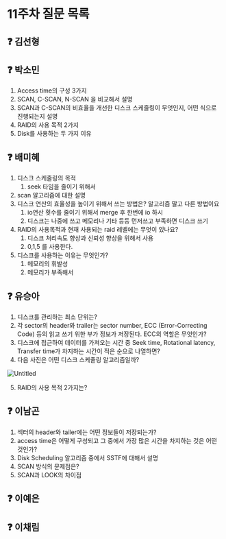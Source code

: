 # 11주차 질문 목록

## ❓ 김선형


## ❓ 박소민
1. Access time의 구성 3가지
2. SCAN, C-SCAN, N-SCAN 을 비교해서 설명
3. SCAN과 C-SCAN의 비효율을 개선한 디스크 스케줄링이 무엇인지, 어떤 식으로 진행되는지 설명
4. RAID의 사용 목적 2가지 
5. Disk를 사용하는 두 가지 이유


## ❓ 배미혜
1. 디스크 스케줄링의 목적
    1. seek 타임을 줄이기 위해서 
2. scan 알고리즘에 대한 설명
3. 디스크 연산의 효율성을 높이기 위해서 쓰는 방법은? 알고리즘 말고 다른 방법이요
    1. io연산 횟수를 줄이기 위해서 merge 후 한번에 io 하시
    2. 디스크는 나중에 쓰고 메모리나 기타 등등 먼저쓰고 부족하면 디스크 쓰기
4. RAID의 사용목적과 현재 사용되는 raid 레벨에는 무엇이 있나요?
    1. 디스크 처리속도 향상과 신뢰성 향상을 위해서 사용
    2. 0,1,5 를 사용한다.
5. 디스크를 사용하는 이유는 무엇인가?
    1. 메모리의 휘발성
    2. 메모리가 부족해서

## ❓ 유승아

1. 디스크를 관리하는 최소 단위는?
2. 각 sector의 header와 trailer는 sector number, ECC (Error-Correcting Code) 등의 읽고 쓰기 위한 부가 정보가 저장된다. ECC의 역할은 무엇인가?
3. 디스크에 접근하여 데이터를 가져오는 시간 중 Seek time, Rotational latency, Transfer time가 차지하는 시간이 적은 순으로 나열하면?
4. 다음 사진은 어떤 디스크 스케줄링 알고리즘일까?

![Untitled](https://user-images.githubusercontent.com/68517303/228928242-3008e855-c89e-439f-9327-f6dfacdcb311.png)

5. RAID의 사용 목적 2가지는?

## ❓ 이남곤

1. 섹터의 header와 tailer에는 어떤 정보들이 저장되는가?
2. access time은 어떻게 구성되고 그 중에서 가장 많은 시간을 차지하는 것은 어떤 것인가?
3. Disk Scheduling 알고리즘 중에서 SSTF에 대해서 설명
4. SCAN 방식의 문제점은?
5. SCAN과 LOOK의 차이점

## ❓ 이예은


## ❓ 이채림
